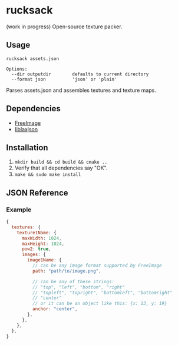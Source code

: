 # rucksack

(work in progress) Open-source texture packer.

## Usage

```
rucksack assets.json

Options:
  --dir outputdir        defaults to current directory
  --format json          'json' or 'plain'
```

Parses assets.json and assembles textures and texture maps.

## Dependencies

 * [FreeImage](http://freeimage.sourceforge.net/)
 * [liblaxjson](https://github.com/superjoe30/liblaxjson)

## Installation

1. `mkdir build && cd build && cmake ..`
2. Verify that all dependencies say "OK".
3. `make && sudo make install`

## JSON Reference

### Example

```js
{
  textures: {
    texture1Name: {
      maxWidth: 1024,
      maxHeight: 1024,
      pow2: true,
      images: {
        image1Name: {
          // can be any image format supported by FreeImage
          path: "path/to/image.png",

          // can be any of these strings:
          // "top", "left", "bottom", "right"
          // "topleft", "topright", "bottomleft", "bottomright"
          // "center"
          // or it can be an object like this: {x: 13, y: 19}
          anchor: "center",
        },
      },
    },
  },
}
```
